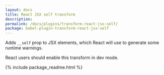 ```yaml
---
layout: docs
title: React JSX self transform
description:
permalink: /docs/plugins/transform-react-jsx-self/
package: babel-plugin-transform-react-jsx-self
---
```


Adds `__self` prop to JSX elements, which React will use to generate some runtime warnings.

React users should enable this transform in dev mode.

{% include package_readme.html %}
